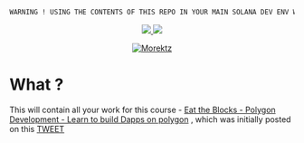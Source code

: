 ```bash
WARNING ! USING THE CONTENTS OF THIS REPO IN YOUR MAIN SOLANA DEV ENV WILL COMPLTELY FCK UP YOU WORK !! DO NOT USE!
```

<p align="center"><a href="https://bit.ly/morektz" target="_blank">
    <img src="https://hits.seeyoufarm.com/api/count/incr/badge.svg?url=https%3A%2F%2Fgithub.com%2Fmorektz%2FETBPolygonDev&count_bg=%23BF00D3&title_bg=%23000000&icon=googletagmanager.svg&icon_color=%23E7E7E7&title=hits&edge_flat=false""/>
    <img src=https://img.shields.io/github/languages/code-size/morektz/SolanaBootCampChicagoJan2020Notez?style=plastic"></a>
</p>

<p align="center"><a href=https://img.shields.io/github/languages/code-size/morektz/ETBPolygonDev?style=plastic"/>
</p>

<p align="center"><a href="https://bit.ly/morektz" target="_blank">
  <img src=https://media.giphy.com/media/4qIGpUylyxV4I/giphy.gif alt="Morektz"/></a>
</p>

# What ? 

This will contain all your work for this course - [Eat the Blocks - Polygon Development - Learn to build Dapps on polygon](https://eattheblocks-pro.teachable.com/p/polygon-development) , which was initially posted on this [TWEET](https://twitter.com/0xPolygonDevs/status/1458450466522603527?s=20) 

